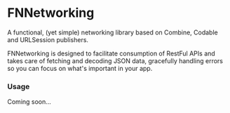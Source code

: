 # FNNetworking


A functional, (yet simple) networking library based on Combine, Codable and URLSession publishers.

FNNetworking is designed to facilitate consumption of RestFul APIs and takes care of fetching and decoding JSON data, gracefully handling errors so you can focus on what's important in your app.

### Usage

Coming soon...
